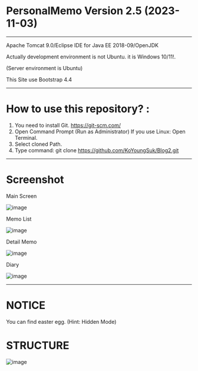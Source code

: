 # PersonalMemo Version 2.5 (2023-11-03) 

------------------------------------------------------------------------------------------------------------------------------------------

Apache Tomcat 9.0/Eclipse IDE for Java EE 2018-09/OpenJDK

Actually development environment is not Ubuntu. it is Windows 10/11!.

(Server environment is Ubuntu)

This Site use Bootstrap 4.4

--------------------------------------------------------------------------------------------------------------------------------------------

# How to use this repository? :

  1. You need to install Git. https://git-scm.com/
  2. Open Command Prompt (Run as Administrator)
     If you use Linux: Open Terminal. 
  4. Select cloned Path. 
  5. Type command: git clone https://github.com/KoYoungSuk/Blog2.git
  
 ----------------------------------------------------------------------------------------------------------------------------------------
 # Screenshot
 
 Main Screen 
 
![image](https://github.com/KoYoungSuk/Blog2/assets/58511486/70359aae-b929-4826-b5d6-e19bf7e3e7c7)


 Memo List
 
![image](https://github.com/KoYoungSuk/Blog2/assets/58511486/3fdd4ede-fa40-4d93-bfd2-a5d3181a441c)


 Detail Memo

 ![image](https://github.com/KoYoungSuk/Blog2/assets/58511486/9db728a0-8674-4032-ba06-c06fc717dadf)

 
 Diary
 
![image](https://github.com/KoYoungSuk/Blog2/assets/58511486/85214b63-0545-452c-94cf-4c00a6c81400)


 ------------------------------------------------------------------------------------------------------------------------------------------
 # NOTICE
 
 You can find easter egg. (Hint: Hidden Mode) 
 
 # STRUCTURE
 
 ![image](https://user-images.githubusercontent.com/58511486/172990055-738c4337-3423-4cb5-8389-8e19f1f69ef1.png)

